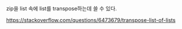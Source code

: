 zip을 list 속에 list를 transpose하는데 쓸 수 있다.

https://stackoverflow.com/questions/6473679/transpose-list-of-lists
